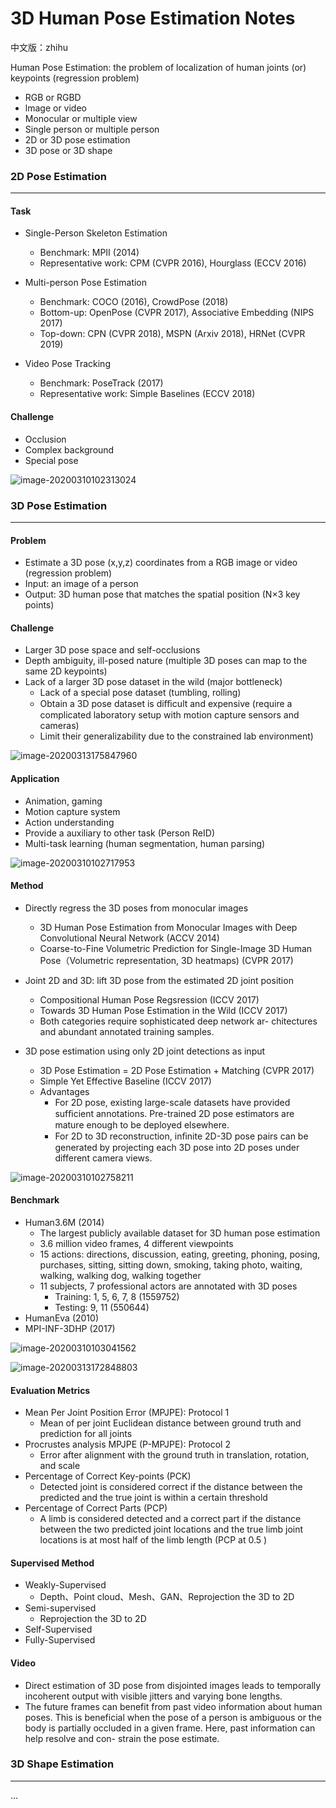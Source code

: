 # 3D Human Pose Estimation Notes

中文版：zhihu

Human Pose Estimation: the problem of localization of human joints (or) keypoints (regression problem)

- RGB or RGBD
- lmage or video
- Monocular or multiple view
- Single person or multiple person
- 2D or 3D pose estimation
- 3D pose or 3D shape



### 2D Pose Estimation

---

#### Task

- Single-Person Skeleton Estimation

  - Benchmark: MPII (2014)
  - Representative work: CPM (CVPR 2016), Hourglass (ECCV 2016)

- Multi-person Pose Estimation

  - Benchmark: COCO (2016), CrowdPose (2018)
  - Bottom-up: OpenPose (CVPR 2017), Associative Embedding (NIPS 2017)
  - Top-down: CPN (CVPR 2018), MSPN (Arxiv 2018), HRNet (CVPR 2019)

- Video Pose Tracking

  - Benchmark: PoseTrack (2017)
  - Representative work: Simple Baselines (ECCV 2018)

#### Challenge

- Occlusion
- Complex background
- Special pose

![image-20200310102313024](/Space/Typora_image/image-20200310102313024.png)



### 3D Pose Estimation 

---

#### Problem

- Estimate a 3D pose (x,y,z) coordinates from a RGB image or video (regression problem)
- Input:  an image of a person
- Output: 3D human pose that matches the spatial position (N×3 key points)

#### Challenge  

- Larger 3D pose space and self-occlusions
- Depth ambiguity, ill-posed nature (multiple 3D poses can map to the same 2D keypoints)
- Lack of a larger 3D pose dataset in the wild (major bottleneck)
  - Lack of a special pose dataset (tumbling, rolling)
  - Obtain a 3D pose dataset is diﬃcult and expensive (require a complicated laboratory setup with motion capture sensors and cameras)
  - Limit their generalizability due to the constrained lab environment)

![image-20200313175847960](/Space/Typora_image/image-20200313175847960.png)

#### Application  

- Animation, gaming
- Motion capture system
- Action understanding
- Provide a auxiliary to other task (Person ReID)
- Multi-task learning (human segmentation, human parsing)

![image-20200310102717953](/Space/Typora_image/image-20200310102717953.png)

#### Method

- Directly regress the 3D poses from monocular images

  - 3D Human Pose Estimation from Monocular Images with Deep Convolutional Neural Network (ACCV 2014)
  - Coarse-to-Fine Volumetric Prediction for Single-Image 3D Human Pose（Volumetric representation, 3D heatmaps) (CVPR 2017)
- Joint 2D and 3D: lift 3D pose from the estimated 2D joint position
    - Compositional Human Pose Regsression (ICCV 2017)
    - Towards 3D Human Pose Estimation in the Wild (ICCV 2017)
    - Both categories require sophisticated deep network ar- chitectures and abundant annotated training samples. 
- 3D pose estimation using only 2D joint detections as input
    - 3D Pose Estimation = 2D Pose Estimation + Matching (CVPR 2017)
    - Simple Yet Effective Baseline (ICCV 2017)
  - Advantages
    - For 2D pose, existing large-scale datasets have provided sufﬁcient annotations. Pre-trained 2D pose estimators are mature enough to be deployed elsewhere. 
    - For 2D to 3D reconstruction, inﬁnite 2D-3D pose pairs can be generated by projecting each 3D pose into 2D poses under different camera views.
    

![image-20200310102758211](/Space/Typora_image/image-20200310102758211.png)

#### Benchmark

- Human3.6M (2014)
  - The largest publicly available dataset for 3D human pose estimation
  - 3.6 million video frames, 4 different viewpoints
  - 15 actions: directions, discussion, eating, greeting, phoning, posing, purchases, sitting, sitting down, smoking, taking photo, waiting, walking, walking dog, walking together
  - 11 subjects, 7 professional actors are annotated with 3D poses
    - Training: 1, 5, 6, 7, 8 (1559752)
    - Testing: 9, 11 (550644)
- HumanEva (2010)
- MPI-INF-3DHP (2017)

![image-20200310103041562](/Space/Typora_image/image-20200310103041562.png)

![image-20200313172848803](/Space/Typora_image/image-20200313172848803.png)

#### Evaluation Metrics

- Mean Per Joint Position Error (MPJPE): Protocol 1
  - Mean of per joint Euclidean distance between ground truth and prediction for all joints 
- Procrustes analysis MPJPE (P-MPJPE): Protocol 2
  - Error after alignment with the ground truth in translation, rotation, and scale
- Percentage of Correct Key-points (PCK)
  - Detected joint is considered correct if the distance between the predicted and the true joint is within a certain threshold
- Percentage of Correct Parts (PCP)
  - A limb is considered detected and a correct part if the distance between the two predicted joint locations and the true limb joint locations is at most half of the limb length (PCP at 0.5 )

#### Supervised Method

- Weakly-Supervised
  - Depth、Point cloud、Mesh、GAN、Reprojection the 3D to 2D
- Semi-supervised
  - Reprojection the 3D to 2D
- Self-Supervised 
- Fully-Supervised

#### Video

- Direct estimation of 3D pose from disjointed images leads to temporally incoherent output with visible jitters and varying bone lengths. 
- The  future frames can benefit from past video information about human poses. This is beneficial when the pose of a person is ambiguous or the body is partially occluded in a given frame. Here, past information can help resolve and con- strain the pose estimate.



### 3D Shape Estimation

---

...



  

  
